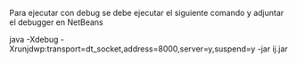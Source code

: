 Para ejecutar con debug se debe ejecutar el siguiente comando y adjuntar el debugger en NetBeans

java -Xdebug -Xrunjdwp:transport=dt_socket,address=8000,server=y,suspend=y -jar ij.jar
